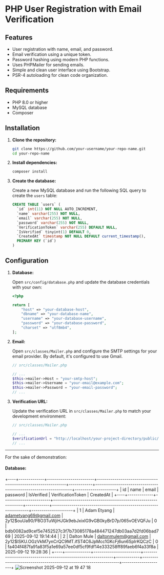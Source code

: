 # PHP User Registration with Email Verification


## Features

*   User registration with name, email, and password.
*   Email verification using a unique token.
*   Password hashing using modern PHP functions.
*   Uses PHPMailer for sending emails.
*   Simple and clean user interface using Bootstrap.
*   PSR-4 autoloading for clean code organization.

## Requirements

*   PHP 8.0 or higher
*   MySQL database
*   Composer

## Installation

1.  **Clone the repository:**

    ```bash
    git clone https://github.com/your-username/your-repo-name.git
    cd your-repo-name
    ```

2.  **Install dependencies:**

    ```bash
    composer install
    ```

3.  **Create the database:**

    Create a new MySQL database and run the following SQL query to create the `users` table:

    ```sql
    CREATE TABLE `users` (
      `id` int(11) NOT NULL AUTO_INCREMENT,
      `name` varchar(255) NOT NULL,
      `email` varchar(255) NOT NULL,
      `password` varchar(255) NOT NULL,
      `VerificationToken` varchar(255) DEFAULT NULL,
      `IsVerified` tinyint(1) DEFAULT 0,
      `CreatedAt` timestamp NOT NULL DEFAULT current_timestamp(),
      PRIMARY KEY (`id`)
    ) 
    ```

## Configuration

1.  **Database:**

    Open `src/config/database.php` and update the database credentials with your own:

    ```php
    <?php

    return [
        "host" => "your-database-host",
        "dbname" => "your-database-name",
        "username" => "your-database-username",
        "password" => "your-database-password",
        "charset" => "utf8mb4",
    ];
    ```

2.  **Email:**

    Open `src/classes/Mailer.php` and configure the SMTP settings for your email provider. By default, it's configured to use Gmail.

    ```php
    // src/classes/Mailer.php

    // ...
    $this->mailer->Host = "your-smtp-host";
    $this->mailer->Username = "your-email@example.com";
    $this->mailer->Password = "your-email-password";
    // ...
    ```

3.  **Verification URL:**

    Update the verification URL in `src/classes/Mailer.php` to match your development environment:

    ```php
    // src/classes/Mailer.php

    // ...
    $verificationUrl = "http://localhost/your-project-directory/public/verify.php?token=" . $token;
    // ...
    ```

---
For the sake of demonstration:
#### Database:

+----+-------------+------------------------+--------------------------------------------------------------+------------+------------------------------------------------------------------+---------------------+
| id | name        | email                  | password                                                     | IsVerified | VerificationToken                                                | CreatedAt           |
+----+-------------+------------------------+--------------------------------------------------------------+------------+------------------------------------------------------------------+---------------------+
|  1 | Adam Etyang | adametyang69@gmail.com | $2y$12$ouUa90/P8O3TuWjiHJGk9ebJxixIG9vGB0kyBrD7p/065vOEVQFJu |          0 | bdb0082ad9cef5e7452527c3f7b73085178a484471247db03aa7d2fd06bad769 | 2025-09-12 19:14:44 |
|  2 | Dalton Mule | daltonmulem@gmail.com  | $2y$12$ISKU.OGzVkM7ynCrQC9MT.ifST4C6JpMcc1GKcFj6un6SpIrKQCzC |          0 | fa404f487fa91a83f5a1e69a57ee0df5cf9fdf14e333258ff89faeb6f4a33f8a | 2025-09-12 19:28:36 |
+----+-------------+------------------------+--------------------------------------------------------------+------------+------------------------------------------------------------------+---------------------+
![Screenshot 2025-09-12 at 19 47 18](https://github.com/user-attachments/assets/446257ca-ab35-46d2-b186-27d78b42ec12)




